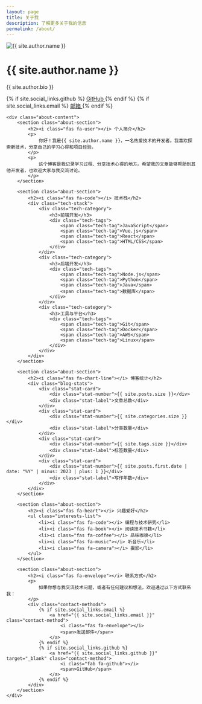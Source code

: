 ```yaml
---
layout: page
title: 关于我
description: 了解更多关于我的信息
permalink: /about/
---
```


<div class="about-page">
    <div class="about-header">
        <div class="about-avatar">
            <img src="https://github.com/{{ site.author.github }}.png" alt="{{ site.author.name }}" class="avatar">
        </div>
        <div class="about-info">
            <h1>{{ site.author.name }}</h1>
            <p class="about-bio">{{ site.author.bio }}</p>
            <div class="about-social">
                {% if site.social_links.github %}
                    <a href="{{ site.social_links.github }}" target="_blank" class="social-link github">
                        <i class="fab fa-github"></i>
                        GitHub
                    </a>
                {% endif %}
                {% if site.social_links.email %}
                    <a href="{{ site.social_links.email }}" class="social-link email">
                        <i class="fas fa-envelope"></i>
                        邮箱
                    </a>
                {% endif %}
            </div>
        </div>
    </div>
    
    <div class="about-content">
        <section class="about-section">
            <h2><i class="fas fa-user"></i> 个人简介</h2>
            <p>
                你好！我是{{ site.author.name }}，一名热爱技术的开发者。我喜欢探索新技术，分享自己的学习心得和项目经验。
            </p>
            <p>
                这个博客是我记录学习过程、分享技术心得的地方。希望我的文章能够帮助到其他开发者，也欢迎大家与我交流讨论。
            </p>
        </section>
        
        <section class="about-section">
            <h2><i class="fas fa-code"></i> 技术栈</h2>
            <div class="tech-stack">
                <div class="tech-category">
                    <h3>前端开发</h3>
                    <div class="tech-tags">
                        <span class="tech-tag">JavaScript</span>
                        <span class="tech-tag">Vue.js</span>
                        <span class="tech-tag">React</span>
                        <span class="tech-tag">HTML/CSS</span>
                    </div>
                </div>
                <div class="tech-category">
                    <h3>后端开发</h3>
                    <div class="tech-tags">
                        <span class="tech-tag">Node.js</span>
                        <span class="tech-tag">Python</span>
                        <span class="tech-tag">Java</span>
                        <span class="tech-tag">数据库</span>
                    </div>
                </div>
                <div class="tech-category">
                    <h3>工具与平台</h3>
                    <div class="tech-tags">
                        <span class="tech-tag">Git</span>
                        <span class="tech-tag">Docker</span>
                        <span class="tech-tag">AWS</span>
                        <span class="tech-tag">Linux</span>
                    </div>
                </div>
            </div>
        </section>
        
        <section class="about-section">
            <h2><i class="fas fa-chart-line"></i> 博客统计</h2>
            <div class="blog-stats">
                <div class="stat-card">
                    <div class="stat-number">{{ site.posts.size }}</div>
                    <div class="stat-label">文章总数</div>
                </div>
                <div class="stat-card">
                    <div class="stat-number">{{ site.categories.size }}</div>
                    <div class="stat-label">分类数量</div>
                </div>
                <div class="stat-card">
                    <div class="stat-number">{{ site.tags.size }}</div>
                    <div class="stat-label">标签数量</div>
                </div>
                <div class="stat-card">
                    <div class="stat-number">{{ site.posts.first.date | date: "%Y" | minus: 2023 | plus: 1 }}</div>
                    <div class="stat-label">写作年数</div>
                </div>
            </div>
        </section>
        
        <section class="about-section">
            <h2><i class="fas fa-heart"></i> 兴趣爱好</h2>
            <ul class="interests-list">
                <li><i class="fas fa-code"></i> 编程与技术研究</li>
                <li><i class="fas fa-book"></i> 阅读技术书籍</li>
                <li><i class="fas fa-coffee"></i> 品味咖啡</li>
                <li><i class="fas fa-music"></i> 听音乐</li>
                <li><i class="fas fa-camera"></i> 摄影</li>
            </ul>
        </section>
        
        <section class="about-section">
            <h2><i class="fas fa-envelope"></i> 联系方式</h2>
            <p>
                如果你想与我交流技术问题，或者有任何建议和想法，欢迎通过以下方式联系我：
            </p>
            <div class="contact-methods">
                {% if site.social_links.email %}
                    <a href="{{ site.social_links.email }}" class="contact-method">
                        <i class="fas fa-envelope"></i>
                        <span>发送邮件</span>
                    </a>
                {% endif %}
                {% if site.social_links.github %}
                    <a href="{{ site.social_links.github }}" target="_blank" class="contact-method">
                        <i class="fab fa-github"></i>
                        <span>GitHub</span>
                    </a>
                {% endif %}
            </div>
        </section>
    </div>
</div> 
